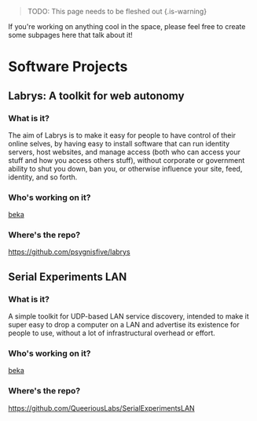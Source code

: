 <!-- TITLE: Projects -->

> TODO: This page needs to be fleshed out
{.is-warning}

If you're working on anything cool in the space, please feel free to create some subpages here that talk about it!

# Software Projects
## Labrys: A toolkit for web autonomy

### What is it?
The aim of Labrys is to make it easy for people to have control of their online selves, by having easy to install software that can run identity servers, host websites, and manage access (both who can access your stuff and how you access others stuff), without corporate or government ability to shut you down, ban you, or otherwise influence your site, feed, identity, and so forth.
### Who's working on it?
 [beka](/people/beka)
### Where's the repo?
https://github.com/psygnisfive/labrys

## Serial Experiments LAN

### What is it?
A simple toolkit for UDP-based LAN service discovery, intended to make it super easy to drop a computer on a LAN and advertise its existence for people to use, without a lot of infrastructural overhead or effort.
### Who's working on it?
[beka](/people/beka)
### Where's the repo?
https://github.com/QueeriousLabs/SerialExperimentsLAN